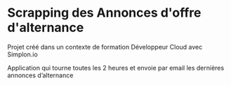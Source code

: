 # Scrapping des Annonces d'offre d'alternance
Projet créé dans un contexte de formation Développeur Cloud avec Simplon.io

Application qui tourne toutes les 2 heures et envoie par email les dernières annonces d’alternance
